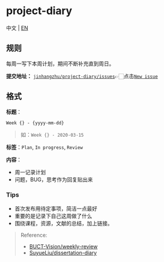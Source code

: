 # project-diary

中文 | [EN](./README-EN.md) 


## 规则

每周一写下本周计划，期间不断补充直到周日。

**提交地址：** [`jinhangzhu/project-diary/issues`](https://github.com/JinhangZhu/project-diary/issues)👉🏻点击[`New issue`](https://github.com/JinhangZhu/project-diary/issues/new/choose)

## 格式

**标题**：

`Week {} - {yyyy-mm-dd}`

> 如：`Week {} - 2020-03-15`

**标签**：`Plan`, `In progress`, `Review`

**内容**：
- 周一记录计划
- 问题，BUG，思考作为回复贴出来

### Tips

- 首次发布用待定事项，简洁一点最好
- 重要的是记录下自己这周做了什么
- 围绕课程，资源，文献的总结，加上链接。

> Reference: 
> - [BUCT-Vision/weekly-review](https://github.com/BUCT-Vision/weekly-review)
> - [SuyueLiu/dissertation-diary](https://github.com/SuyueLiu/dissertation-diary)

